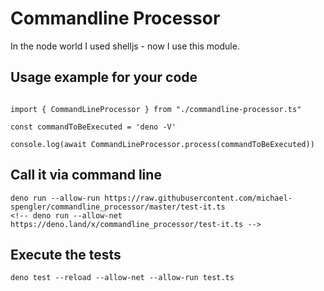 # Commandline Processor

In the node world I used shelljs - now I use this module.

## Usage example for your code

```

import { CommandLineProcessor } from "./commandline-processor.ts"

const commandToBeExecuted = 'deno -V'

console.log(await CommandLineProcessor.process(commandToBeExecuted))

```

## Call it via command line
```
deno run --allow-run https://raw.githubusercontent.com/michael-spengler/commandline_processor/master/test-it.ts
<!-- deno run --allow-net https://deno.land/x/commandline_processor/test-it.ts -->
```

## Execute the tests
```
deno test --reload --allow-net --allow-run test.ts
``` 